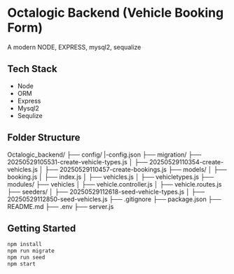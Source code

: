 # Octalogic Backend (Vehicle Booking Form)

A modern NODE, EXPRESS, mysql2, sequalize

## Tech Stack

- Node
- ORM
- Express
- Mysql2
- Sequlize

##  Folder Structure

Octalogic_backend/
├── config/
    |-config.json
├── migration/
    ├── 20250529105531-create-vehicle-types.js
│   ├── 20250529110354-create-vehicles.js
│   ├── 20250529110457-create-bookings.js
├── models/
    │   ├── booking.js
    │   ├── index.js
    │   ├── vehicles.js
    │   ├── vehicletypes.js
├── modules/
    ├── vehicles
    │   ├── vehicle.controller.js
    │   ├── vehicle.routes.js
├── seeders/
│   ├── 20250529112618-seed-vehicle-types.js
│   ├── 20250529112850-seed-vehicles.js
├── .gitignore
├── package.json
├── README.md
├── .env
├── server.js

## Getting Started
```bash
npm install
npm run migrate
npm run seed
npm start


